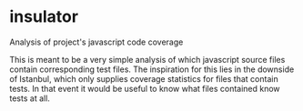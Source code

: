 # insulator
Analysis of project's javascript code coverage

This is meant to be a very simple analysis of which javascript source files contain corresponding test files. The inspiration for this lies in the downside of Istanbul, which only supplies coverage statistics for files that contain tests. In that event it would be useful to know what files contained know tests at all.

